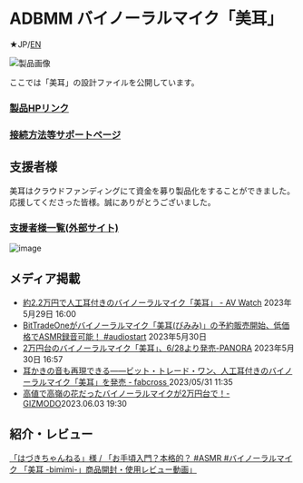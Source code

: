 # ADBMM バイノーラルマイク「美耳」
★JP/[EN](README_EN.md)

![製品画像](https://bit-trade-one.co.jp/bimimi/wp-content/uploads/sites/11/2023/05/%E8%83%8C%E6%99%AF%E7%99%BD%E8%83%8C%E6%99%AF%E9%80%8F%E6%98%8E-e1684994975475-768x333.png)

ここでは「美耳」の設計ファイルを公開しています。

### [製品HPリンク](https://bit-trade-one.co.jp/bimimi/) 

### [接続方法等サポートページ](https://bit-trade-one.github.io/ADBMM/)

## 支援者様

美耳はクラウドファンディングにて資金を募り製品化をすることができました。  
応援してくださった皆様。誠にありがとうございました。  
### [支援者様一覧(外部サイト)](https://camp-fire.jp/projects/623002/backers)

![image](https://user-images.githubusercontent.com/85532743/222311013-187e5365-daa9-4a0e-b275-7705007e12ad.png)

## メディア掲載
- [約2.2万円で人工耳付きのバイノーラルマイク「美耳」 - AV Watch](https://av.watch.impress.co.jp/docs/news/1504221.html) 2023年5月29日 16:00  
- [BitTradeOneがバイノーラルマイク「美耳(びみみ)」の予約販売開始、低価格でASMR録音可能！ #audiostart](https://audiostart.info/2023/05/30/bimimi/) 2023年5月30日
- [2万円台のバイノーラルマイク「美耳」、6/28より発売-PANORA](https://panora.tokyo/archives/66864) 2023年5月30日 16:57
- [耳かきの音も再現できる——ビット・トレード・ワン、人工耳付きのバイノーラルマイク「美耳」を発売 - fabcross ](https://fabcross.jp/news/2023/20230531_bittradeone_binauralmic_bimimi.html)2023/05/31 11:35
- [高値で高嶺の花だったバイノーラルマイクが2万円台で！-GIZMODO](https://www.gizmodo.jp/2023/06/binaural-microphone-bimimi.html)2023.06.03 19:30


## 紹介・レビュー

[「はづきちゃんねる」様 / 「お手頃入門？本格的？ #ASMR #バイノーラルマイク 「美耳 -bimimi-」商品開封・使用レビュー動画」](https://www.youtube.com/watch?v=rwnK0rS9CD8)
